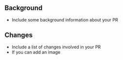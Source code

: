 ## Background
- Include some background information about your PR


## Changes
- Include a list of changes involved in your PR
- If you can add an image
